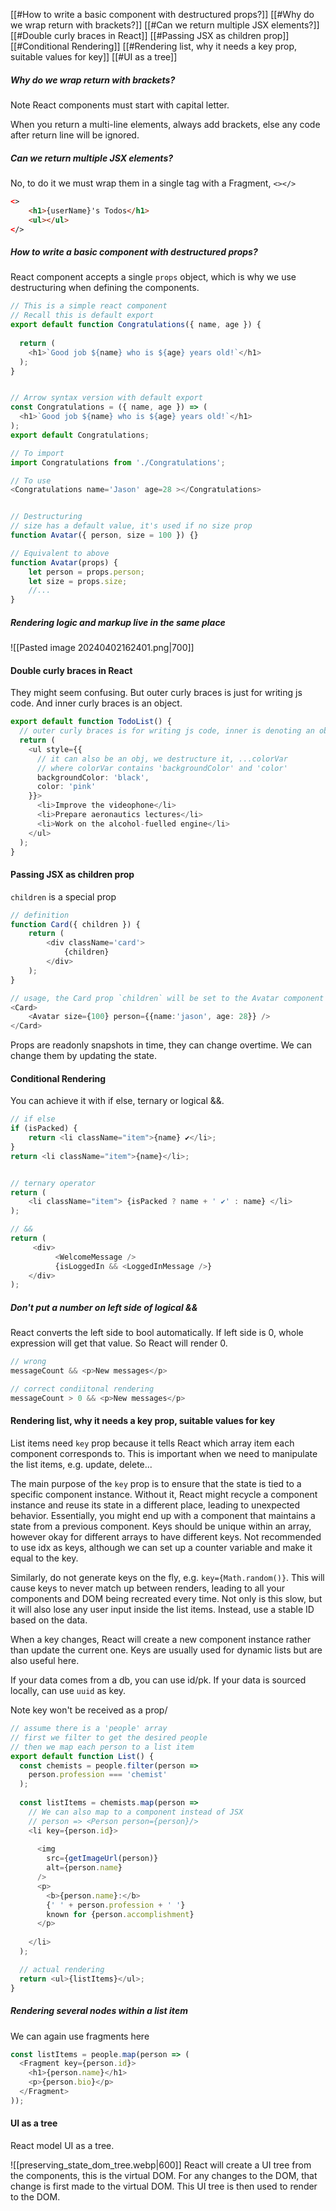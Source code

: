 [[#How to write a basic component with destructured props?]]
[[#Why do we wrap return with brackets?]]
[[#Can we return multiple JSX elements?]]
[[#Double curly braces in React]]
[[#Passing JSX as children prop]]
[[#Conditional Rendering]]
[[#Rendering list, why it needs a key prop, suitable values for key]]
[[#UI as a tree]]



##### Why do we wrap return with brackets?
Note React components must start with capital letter.

When you return a multi-line elements, always add brackets, else any code after return line will be ignored.

##### Can we return multiple JSX elements?
No, to do it we must wrap them in a single tag with a Fragment, `<></>`
```html
<>
	<h1>{userName}'s Todos</h1>
	<ul></ul>
</>
```

##### How to write a basic component with destructured props?
React component accepts a single `props` object, which is why we use destructuring when defining the components.
```ts
// This is a simple react component
// Recall this is default export
export default function Congratulations({ name, age }) {
	
  return (
    <h1>`Good job ${name} who is ${age} years old!`</h1>
  );
}


// Arrow syntax version with default export
const Congratulations = ({ name, age }) => (
  <h1>`Good job ${name} who is ${age} years old!`</h1>
);
export default Congratulations;

// To import
import Congratulations from './Congratulations';

// To use
<Congratulations name='Jason' age=28 ></Congratulations>


// Destructuring
// size has a default value, it's used if no size prop
function Avatar({ person, size = 100 }) {}

// Equivalent to above
function Avatar(props) {  
	let person = props.person;  
	let size = props.size;  
	//...
}
```

##### Rendering logic and markup live in the same place
![[Pasted image 20240402162401.png|700]]


#### Double curly braces in React
They might seem confusing. But outer curly braces is just for writing js code. And inner curly braces is an object.

```ts
export default function TodoList() {
  // outer curly braces is for writing js code, inner is denoting an obj
  return (
    <ul style={{
	  // it can also be an obj, we destructure it, ...colorVar
	  // where colorVar contains 'backgroundColor' and 'color'
      backgroundColor: 'black',
      color: 'pink'
    }}>
      <li>Improve the videophone</li>
      <li>Prepare aeronautics lectures</li>
      <li>Work on the alcohol-fuelled engine</li>
    </ul>
  );
}
```


#### Passing JSX as children prop

`children` is a special prop
```ts
// definition
function Card({ children }) {
	return (
		<div className='card'>
			{children}
		</div>
	);
}

// usage, the Card prop `children` will be set to the Avatar component
<Card>
	<Avatar size={100} person={{name:'jason', age: 28}} />
</Card>
```

Props are readonly snapshots in time, they can change overtime. We can change them by updating the state.


#### Conditional Rendering
You can achieve it with if else, ternary or logical &&.

```ts
// if else
if (isPacked) {  
	return <li className="item">{name} ✔</li>;
}	
return <li className="item">{name}</li>;


// ternary operator
return (
	<li className="item"> {isPacked ? name + ' ✔' : name} </li>
);

// &&
return (
	 <div>
	      <WelcomeMessage />
	      {isLoggedIn && <LoggedInMessage />}
	</div>
);
```

##### Don't put a number on left side of logical &&
React converts the left side to bool automatically. If left side is 0, whole expression will get that value. So React will render 0.

```ts
// wrong
messageCount && <p>New messages</p>

// correct condiitonal rendering
messageCount > 0 && <p>New messages</p>
```



#### Rendering list, why it needs a key prop, suitable values for key

List items need `key` prop because it tells React which array item each component corresponds to. This is important when we need to manipulate the list items, e.g. update, delete... 

The main purpose of the `key` prop is to ensure that the state is tied to a specific component instance. Without it, React might recycle a component instance and reuse its state in a different place, leading to unexpected behavior. Essentially, you might end up with a component that maintains a state from a previous component.
Keys should be unique within an array, however okay for different arrays to have different keys. Not recommended to use idx as keys, although we can set up a counter variable and make it equal to the key.


Similarly, do not generate keys on the fly, e.g. `key={Math.random()}`. This will cause keys to never match up between renders, leading to all your components and DOM being recreated every time. Not only is this slow, but it will also lose any user input inside the list items. Instead, use a stable ID based on the data.

When a key changes, React will create a new component instance rather than update the current one. Keys are usually used for dynamic lists but are also useful here.

If your data comes from a db, you can use id/pk. If your data is sourced locally, can use `uuid` as key.

Note key won't be received as a prop/

```ts
// assume there is a 'people' array
// first we filter to get the desired people
// then we map each person to a list item
export default function List() {
  const chemists = people.filter(person =>
    person.profession === 'chemist'
  );
  
  const listItems = chemists.map(person =>
	// We can also map to a component instead of JSX
	// person => <Person person={person}/>
    <li key={person.id}>
    
      <img
        src={getImageUrl(person)}
        alt={person.name}
      />
      <p>
        <b>{person.name}:</b>
        {' ' + person.profession + ' '}
        known for {person.accomplishment}
      </p>
      
    </li>
  );

  // actual rendering
  return <ul>{listItems}</ul>;
}
```

##### Rendering several nodes within a list item
We can again use fragments here
```ts
const listItems = people.map(person => (
  <Fragment key={person.id}>
    <h1>{person.name}</h1>
    <p>{person.bio}</p>
  </Fragment>
));
```



#### UI as a tree
React model UI as a tree.

![[preserving_state_dom_tree.webp|600]]
React will create a UI tree from the components, this is the virtual DOM. For any changes to the DOM, that change is first made to the virtual DOM. This UI tree is then used to render to the DOM.
